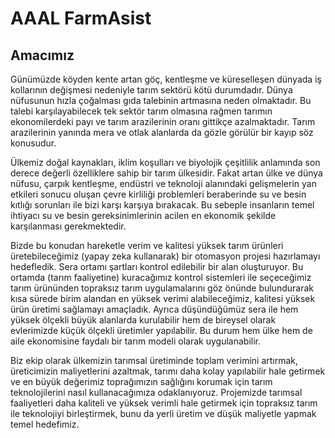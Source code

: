 # AAAL FarmAsist
## Amacımız
Günümüzde köyden kente artan göç, kentleşme ve küreselleşen dünyada iş kollarının değişmesi nedeniyle tarım sektörü kötü durumdadır. Dünya nüfusunun hızla çoğalması gıda talebinin artmasına neden olmaktadır. Bu talebi karşılayabilecek tek sektör tarım olmasına rağmen tarımın ekonomilerdeki payı ve tarım arazilerinin oranı gittikçe azalmaktadır. Tarım arazilerinin yanında mera ve otlak alanlarda da gözle görülür bir kayıp söz konusudur.

Ülkemiz doğal kaynakları, iklim koşulları ve biyolojik çeşitlilik anlamında son derece değerli özelliklere sahip bir tarım ülkesidir. Fakat artan ülke ve dünya nüfusu, çarpık kentleşme, endüstri ve teknoloji alanındaki gelişmelerin yan etkileri sonucu oluşan çevre kirliliği problemleri beraberinde su ve besin kıtlığı sorunları ile bizi karşı karşıya bırakacak. Bu sebeple insanların temel ihtiyacı su ve besin gereksinimlerinin acilen en ekonomik şekilde karşılanması gerekmektedir.

Bizde bu konudan hareketle verim ve kalitesi yüksek tarım ürünleri üretebileceğimiz (yapay zeka kullanarak) bir otomasyon projesi hazırlamayı hedefledik. Sera ortamı şartları kontrol edilebilir bir alan oluşturuyor. Bu ortamda (tarım faaliyetine) kuracağımız kontrol sistemleri ile seçeceğimiz tarım ürününden topraksız tarım uygulamalarını göz önünde bulundurarak kısa sürede birim alandan en yüksek verimi alabileceğimiz, kalitesi yüksek ürün üretimi sağlamayı amaçladık. Ayrıca düşündüğümüz sera ile hem yüksek ölçekli büyük alanlarda kurulabilir hem de bireysel olarak evlerimizde küçük ölçekli üretimler yapılabilir. Bu durum hem ülke hem de aile ekonomisine faydalı bir tarım modeli olarak uygulanabilir.

Biz ekip olarak ülkemizin tarımsal üretiminde toplam verimini artırmak, üreticimizin maliyetlerini azaltmak, tarımı daha kolay yapılabilir hale getirmek ve en büyük değerimiz toprağımızın sağlığını korumak için tarım teknolojilerini nasıl kullanacağımıza odaklanıyoruz. Projemizde tarımsal faaliyetleri daha kaliteli ve yüksek verimli hale getirmek için topraksız tarım ile teknolojiyi birleştirmek, bunu da yerli üretim ve düşük maliyetle yapmak temel hedefimiz.
